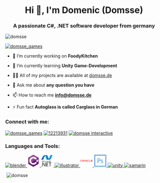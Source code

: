 <h1 align="center">Hi 👋, I'm Domenic (Domsse)</h1>
<h3 align="center">A passionate C#, .NET software developer from germany</h3>

<p align="left"> <img src="https://komarev.com/ghpvc/?username=domsse&label=Profile%20views&color=02b2de&style=flat" alt="domsse" /> </p>

<p align="left"> <a href="https://twitter.com/domsse_games" target="blank"><img src="https://img.shields.io/twitter/follow/domsse_games?logo=twitter&style=for-the-badge" alt="domsse_games" /></a> </p>

- 🔭 I’m currently working on **FoodyKitchen**

- 🌱 I’m currently learning **Unity Game-Development**

- 👨‍💻 All of my projects are available at [domsse.de](domsse.de)

- 💬 Ask me about **any question you have**

- 📫 How to reach me **info@domsse.de**

- ⚡ Fun fact **Autoglass is called Carglass in German**

<h3 align="left">Connect with me:</h3>
<p align="left">
<a href="https://twitter.com/domsse_games" target="blank"><img align="center" src="https://raw.githubusercontent.com/rahuldkjain/github-profile-readme-generator/master/src/images/icons/Social/twitter.svg" alt="domsse_games" height="30" width="40" /></a>
<a href="https://stackoverflow.com/users/12213931" target="blank"><img align="center" src="https://raw.githubusercontent.com/rahuldkjain/github-profile-readme-generator/master/src/images/icons/Social/stack-overflow.svg" alt="12213931" height="30" width="40" /></a>
<a href="https://www.youtube.com/c/domsse interactive" target="blank"><img align="center" src="https://raw.githubusercontent.com/rahuldkjain/github-profile-readme-generator/master/src/images/icons/Social/youtube.svg" alt="domsse interactive" height="30" width="40" /></a>
</p>

<h3 align="left">Languages and Tools:</h3>
<p align="left"> <a href="https://www.blender.org/" target="_blank" rel="noreferrer"> <img src="https://download.blender.org/branding/community/blender_community_badge_white.svg" alt="blender" width="40" height="40"/> </a> <a href="https://www.w3schools.com/cs/" target="_blank" rel="noreferrer"> <img src="https://raw.githubusercontent.com/devicons/devicon/master/icons/csharp/csharp-original.svg" alt="csharp" width="40" height="40"/> </a> <a href="https://dotnet.microsoft.com/" target="_blank" rel="noreferrer"> <img src="https://raw.githubusercontent.com/devicons/devicon/master/icons/dot-net/dot-net-original-wordmark.svg" alt="dotnet" width="40" height="40"/> </a> <a href="https://www.adobe.com/in/products/illustrator.html" target="_blank" rel="noreferrer"> <img src="https://www.vectorlogo.zone/logos/adobe_illustrator/adobe_illustrator-icon.svg" alt="illustrator" width="40" height="40"/> </a> <a href="https://www.oracle.com/" target="_blank" rel="noreferrer"> <img src="https://raw.githubusercontent.com/devicons/devicon/master/icons/oracle/oracle-original.svg" alt="oracle" width="40" height="40"/> </a> <a href="https://www.photoshop.com/en" target="_blank" rel="noreferrer"> <img src="https://raw.githubusercontent.com/devicons/devicon/master/icons/photoshop/photoshop-line.svg" alt="photoshop" width="40" height="40"/> </a> <a href="https://unity.com/" target="_blank" rel="noreferrer"> <img src="https://www.vectorlogo.zone/logos/unity3d/unity3d-icon.svg" alt="unity" width="40" height="40"/> </a> <a href="https://dotnet.microsoft.com/apps/xamarin" target="_blank" rel="noreferrer"> <img src="https://raw.githubusercontent.com/detain/svg-logos/780f25886640cef088af994181646db2f6b1a3f8/svg/xamarin.svg" alt="xamarin" width="40" height="40"/> </a> </p>

<p>&nbsp;<img align="center" src="https://github-readme-stats.vercel.app/api?username=domsse&show_icons=true&theme=dark&locale=de" alt="domsse" /></p>
